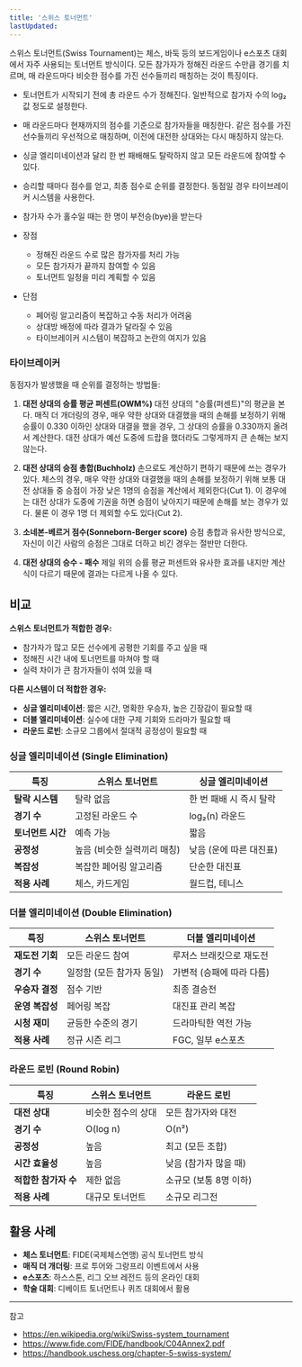 ```yaml
---
title: '스위스 토너먼트'
lastUpdated: 
---
```

스위스 토너먼트(Swiss Tournament)는 체스, 바둑 등의 보드게임이나 e스포츠 대회에서 자주 사용되는 토너먼트 방식이다. 모든 참가자가 정해진 라운드 수만큼 경기를 치르며, 매 라운드마다 비슷한 점수를 가진 선수들끼리 매칭하는 것이 특징이다.

- 토너먼트가 시작되기 전에 총 라운드 수가 정해진다. 일반적으로 참가자 수의 log₂ 값 정도로 설정한다.
- 매 라운드마다 현재까지의 점수를 기준으로 참가자들을 매칭한다. 같은 점수를 가진 선수들끼리 우선적으로 매칭하며, 이전에 대전한 상대와는 다시 매칭하지 않는다.
- 싱글 엘리미네이션과 달리 한 번 패배해도 탈락하지 않고 모든 라운드에 참여할 수 있다.
- 승리할 때마다 점수를 얻고, 최종 점수로 순위를 결정한다. 동점일 경우 타이브레이커 시스템을 사용한다.
- 참가자 수가 홀수일 때는 한 명이 부전승(bye)을 받는다

- 장점
  - 정해진 라운드 수로 많은 참가자를 처리 가능
  - 모든 참가자가 끝까지 참여할 수 있음
  - 토너먼트 일정을 미리 계획할 수 있음

- 단점
  - 페어링 알고리즘이 복잡하고 수동 처리가 어려움
  - 상대방 배정에 따라 결과가 달라질 수 있음
  - 타이브레이커 시스템이 복잡하고 논란의 여지가 있음

### 타이브레이커

동점자가 발생했을 때 순위를 결정하는 방법들:

1. **대전 상대의 승률 평균 퍼센트(OWM%)**
   대전 상대의 "승률(퍼센트)"의 평균을 본다. 매직 더 개더링의 경우, 매우 약한 상대와 대결했을 때의 손해를 보정하기 위해 승률이 0.330 이하인 상대와 대결을 했을 경우, 그 상대의 승률을 0.330까지 올려서 계산한다. 대전 상대가 예선 도중에 드랍을 했더라도 그렇게까지 큰 손해는 보지 않는다.

2. **대전 상대의 승점 총합(Buchholz)**
   손으로도 계산하기 편하기 때문에 쓰는 경우가 있다. 체스의 경우, 매우 약한 상대와 대결했을 때의 손해를 보정하기 위해 보통 대전 상대들 중 승점이 가장 낮은 1명의 승점을 계산에서 제외한다(Cut 1). 이 경우에는 대전 상대가 도중에 기권을 하면 승점이 낮아지기 때문에 손해를 보는 경우가 있다. 물론 이 경우 1명 더 제외할 수도 있다(Cut 2).

3. **소네본-베르거 점수(Sonneborn-Berger score)**
   승점 총합과 유사한 방식으로, 자신이 이긴 사람의 승점은 그대로 더하고 비긴 경우는 절반만 더한다.

4. **대전 상대의 승수 - 패수**
   제일 위의 승률 평균 퍼센트와 유사한 효과를 내지만 계산식이 다르기 때문에 결과는 다르게 나올 수 있다.

## 비교

**스위스 토너먼트가 적합한 경우:**

- 참가자가 많고 모든 선수에게 공평한 기회를 주고 싶을 때
- 정해진 시간 내에 토너먼트를 마쳐야 할 때
- 실력 차이가 큰 참가자들이 섞여 있을 때

**다른 시스템이 더 적합한 경우:**

- **싱글 엘리미네이션**: 짧은 시간, 명확한 우승자, 높은 긴장감이 필요할 때
- **더블 엘리미네이션**: 실수에 대한 구제 기회와 드라마가 필요할 때  
- **라운드 로빈**: 소규모 그룹에서 절대적 공정성이 필요할 때

### 싱글 엘리미네이션 (Single Elimination)

| 특징 | 스위스 토너먼트 | 싱글 엘리미네이션 |
|------|----------------|------------------|
| **탈락 시스템** | 탈락 없음 | 한 번 패배 시 즉시 탈락 |
| **경기 수** | 고정된 라운드 수 | log₂(n) 라운드 |
| **토너먼트 시간** | 예측 가능 | 짧음 |
| **공정성** | 높음 (비슷한 실력끼리 매칭) | 낮음 (운에 따른 대진표) |
| **복잡성** | 복잡한 페어링 알고리즘 | 단순한 대진표 |
| **적용 사례** | 체스, 카드게임 | 월드컵, 테니스 |

### 더블 엘리미네이션 (Double Elimination)

| 특징 | 스위스 토너먼트 | 더블 엘리미네이션 |
|------|----------------|------------------|
| **재도전 기회** | 모든 라운드 참여 | 루저스 브래킷으로 재도전 |
| **경기 수** | 일정함 (모든 참가자 동일) | 가변적 (승패에 따라 다름) |
| **우승자 결정** | 점수 기반 | 최종 결승전 |
| **운영 복잡성** | 페어링 복잡 | 대진표 관리 복잡 |
| **시청 재미** | 균등한 수준의 경기 | 드라마틱한 역전 가능 |
| **적용 사례** | 정규 시즌 리그 | FGC, 일부 e스포츠 |

### 라운드 로빈 (Round Robin)

| 특징 | 스위스 토너먼트 | 라운드 로빈 |
|------|----------------|-------------|
| **대전 상대** | 비슷한 점수의 상대 | 모든 참가자와 대전 |
| **경기 수** | O(log n) | O(n²) |
| **공정성** | 높음 | 최고 (모든 조합) |
| **시간 효율성** | 높음 | 낮음 (참가자 많을 때) |
| **적합한 참가자 수** | 제한 없음 | 소규모 (보통 8명 이하) |
| **적용 사례** | 대규모 토너먼트 | 소규모 리그전 |

## 활용 사례

- **체스 토너먼트**: FIDE(국제체스연맹) 공식 토너먼트 방식
- **매직 더 개더링**: 프로 투어와 그랑프리 이벤트에서 사용
- **e스포츠**: 하스스톤, 리그 오브 레전드 등의 온라인 대회
- **학술 대회**: 디베이트 토너먼트나 퀴즈 대회에서 활용

---
참고

- <https://en.wikipedia.org/wiki/Swiss-system_tournament>
- <https://www.fide.com/FIDE/handbook/C04Annex2.pdf>
- <https://handbook.uschess.org/chapter-5-swiss-system/>
